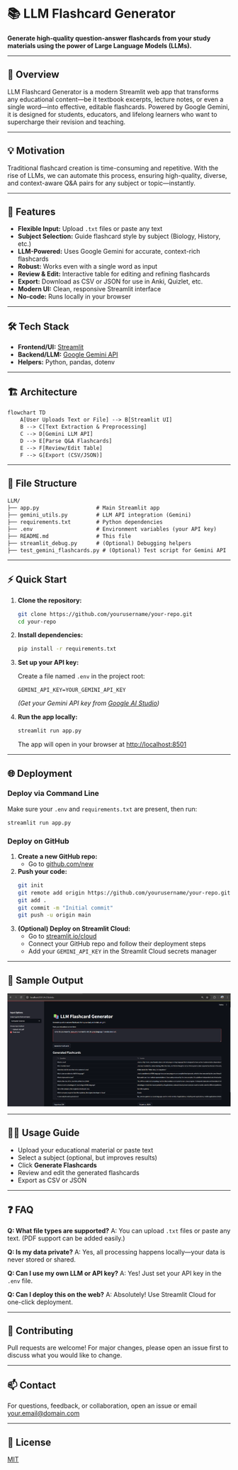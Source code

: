 # 📚 LLM Flashcard Generator

**Generate high-quality question-answer flashcards from your study materials using the power of Large Language Models (LLMs).**

---

## 🌟 Overview

LLM Flashcard Generator is a modern Streamlit web app that transforms any educational content—be it textbook excerpts, lecture notes, or even a single word—into effective, editable flashcards. Powered by Google Gemini, it is designed for students, educators, and lifelong learners who want to supercharge their revision and teaching.

---

## 💡 Motivation

Traditional flashcard creation is time-consuming and repetitive. With the rise of LLMs, we can automate this process, ensuring high-quality, diverse, and context-aware Q&A pairs for any subject or topic—instantly.

---

## 🚀 Features

- **Flexible Input:** Upload `.txt` files or paste any text
- **Subject Selection:** Guide flashcard style by subject (Biology, History, etc.)
- **LLM-Powered:** Uses Google Gemini for accurate, context-rich flashcards
- **Robust:** Works even with a single word as input
- **Review & Edit:** Interactive table for editing and refining flashcards
- **Export:** Download as CSV or JSON for use in Anki, Quizlet, etc.
- **Modern UI:** Clean, responsive Streamlit interface
- **No-code:** Runs locally in your browser

---

## 🛠️ Tech Stack

- **Frontend/UI:** [Streamlit](https://streamlit.io/)
- **Backend/LLM:** [Google Gemini API](https://ai.google.dev/)
- **Helpers:** Python, pandas, dotenv

---

## 🏗️ Architecture

```mermaid
flowchart TD
    A[User Uploads Text or File] --> B[Streamlit UI]
    B --> C[Text Extraction & Preprocessing]
    C --> D[Gemini LLM API]
    D --> E[Parse Q&A Flashcards]
    E --> F[Review/Edit Table]
    F --> G[Export (CSV/JSON)]
```

---

## 📁 File Structure

```
LLM/
├── app.py                  # Main Streamlit app
├── gemini_utils.py         # LLM API integration (Gemini)
├── requirements.txt        # Python dependencies
├── .env                    # Environment variables (your API key)
├── README.md               # This file
├── streamlit_debug.py      # (Optional) Debugging helpers
├── test_gemini_flashcards.py # (Optional) Test script for Gemini API
```

---

## ⚡ Quick Start

1. **Clone the repository:**

    ```bash
    git clone https://github.com/yourusername/your-repo.git
    cd your-repo
    ```

2. **Install dependencies:**

    ```bash
    pip install -r requirements.txt
    ```

3. **Set up your API key:**

    Create a file named `.env` in the project root:
    ```env
    GEMINI_API_KEY=YOUR_GEMINI_API_KEY
    ```
    *(Get your Gemini API key from [Google AI Studio](https://ai.google.dev/))*

4. **Run the app locally:**

    ```bash
    streamlit run app.py
    ```
    The app will open in your browser at [http://localhost:8501](http://localhost:8501)

---

## 🌐 Deployment

### Deploy via Command Line

Make sure your `.env` and `requirements.txt` are present, then run:

```bash
streamlit run app.py
```

### Deploy on GitHub

1. **Create a new GitHub repo:**
    - Go to [github.com/new](https://github.com/new)
2. **Push your code:**
    ```bash
    git init
    git remote add origin https://github.com/yourusername/your-repo.git
    git add .
    git commit -m "Initial commit"
    git push -u origin main
    ```
3. **(Optional) Deploy on Streamlit Cloud:**
    - Go to [streamlit.io/cloud](https://streamlit.io/cloud)
    - Connect your GitHub repo and follow their deployment steps
    - Add your `GEMINI_API_KEY` in the Streamlit Cloud secrets manager

---

## 📝 Sample Output

![App Output Screenshot](image.png)

---

## 🧑‍💻 Usage Guide

- Upload your educational material or paste text
- Select a subject (optional, but improves results)
- Click **Generate Flashcards**
- Review and edit the generated flashcards
- Export as CSV or JSON

---

## ❓ FAQ

**Q: What file types are supported?**
A: You can upload `.txt` files or paste any text. (PDF support can be added easily.)

**Q: Is my data private?**
A: Yes, all processing happens locally—your data is never stored or shared.

**Q: Can I use my own LLM or API key?**
A: Yes! Just set your API key in the `.env` file.

**Q: Can I deploy this on the web?**
A: Absolutely! Use Streamlit Cloud for one-click deployment.

---

## 🤝 Contributing

Pull requests are welcome! For major changes, please open an issue first to discuss what you would like to change.

---

## 📫 Contact

For questions, feedback, or collaboration, open an issue or email [your.email@domain.com](mailto:your.email@domain.com)

---

## 📜 License

[MIT](LICENSE)
